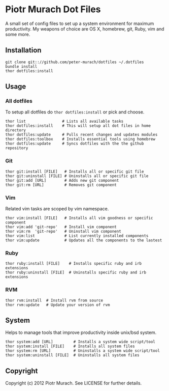 # Piotr Murach Dot Files

A small set of config files to set up a system environment for maximum productivity. My weapons of choice are OS X, homebrew, git, Ruby, vim and some more.

## Installation

```
git clone git:://github.com/peter-murach/dotfiles ~/.dotfiles
bundle install
thor dotfiles:install
```

## Usage

### All dotfiles

To setup all dotfiles do `thor dotfiles:install` or pick and choose.
```
thor list                # Lists all available tasks
thor dotfiles:install    # This will setup all dot files in home directory
thor dotfiles:update     # Pulls recent changes and updates modules
thor dotfiles:toolbox    # Installs essential tools using homebrew
thor dotfiles:update     # Syncs dotfiles with the the github repository
```

### Git

```
thor git:install [FILE]   # Installs all or specific git file
thor git:uninstall [FILE] # Uninstalls all or specific git file
thor git:add [URL]        # Adds new git component
thor git:rm [URL]         # Removes git component
```

### Vim

Related vim tasks are scoped by vim namespace.

```
thor vim:install [FILE]   # Installs all vim goodness or specific component
thor vim:add 'git-repo'   # Install vim component
thor vim:rm  'git-repo'   # Uninstall vim component
thor vim:list             # List currently installed components
thor vim:update           # Updates all the components to the lastest
```

### Ruby
```
thor ruby:install [FILE]    # Installs specific ruby and irb extensions
thor ruby:uninstall [FILE]  # Uninstalls specific ruby and irb extensions
```

### RVM
```
thor rvm:install  # Install rvm from source
thor rvm:update   # Update your version of rvm
```

## System

Helps to manage tools that improve productivity inside unix/bsd system.

```
thor system:add [URL]         # Installs a system wide script/tool
thor system:install [FILE]    # Installs all system files
thor system:rm [URL]          # Uninstalls a system wide script/tool
thor system:uninstall [FILE]  # Uninstalls all system files
```

## Copyright

Copyright (c) 2012 Piotr Murach. See LICENSE for further details.
